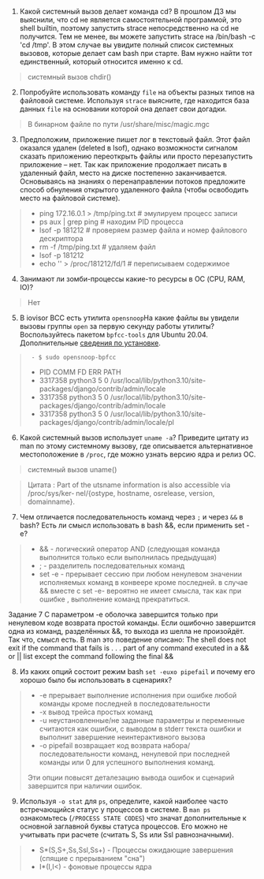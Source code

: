 1.	Какой системный вызов делает команда cd? В прошлом ДЗ мы выяснили, что cd не является самостоятельной программой, это shell builtin, поэтому запустить strace непосредственно на cd не получится. Тем не менее, вы можете запустить strace на /bin/bash -c 'cd /tmp'. В этом случае вы увидите полный список системных вызовов, которые делает сам bash при старте. Вам нужно найти тот единственный, который относится именно к cd.

> системный вызов chdir()

2. Попробуйте использовать команду `file` на объекты разных типов на файловой системе. Используя `strace` выясните, где находится база данных `file` на основании которой она делает свои догадки.

> В бинарном файле по пути /usr/share/misc/magic.mgc

3.  Предположим, приложение пишет лог в текстовый файл. Этот файл оказался удален (deleted в lsof), однако возможности сигналом сказать приложению переоткрыть файлы или просто перезапустить приложение – нет. Так как приложение продолжает писать в удаленный файл, место на диске постепенно заканчивается. Основываясь на знаниях о перенаправлении потоков предложите способ обнуления открытого удаленного файла (чтобы освободить место на файловой системе).

> 
>  - ping 172.16.0.1 > /tmp/ping.txt  # эмулируем процесс записи
>  - ps aux | grep ping   # находим PID процесса
>  - lsof -p 181212  # проверяем размер файла и номер файлового дескриптора
>  - rm -f /tmp/ping.txt  # удаляем файл
>  - lsof -p 181212  
>  - echo '' > /proc/181212/fd/1 # переписываем содержимое 

4. Занимают ли зомби-процессы какие-то ресурсы в ОС (CPU, RAM, IO)?

> Нет 

5. В iovisor BCC есть утилита `opensnoop`На какие файлы вы увидели вызовы группы `open` за первую секунду работы утилиты? Воспользуйтесь пакетом `bpfcc-tools` для Ubuntu 20.04. Дополнительные [сведения по установке](https://github.com/iovisor/bcc/blob/master/INSTALL.md).

>      - $ sudo opensnoop-bpfcc
>   - PID    COMM               FD ERR PATH
>   - 3317358 python3             5   0 /usr/local/lib/python3.10/site-packages/django/contrib/admin/locale
>   - 3317358 python3             5   0 /usr/local/lib/python3.10/site-packages/django/contrib/admin/locale
>   - 3317358 python3             5   0 /usr/local/lib/python3.10/site-packages/django/contrib/admin/locale/pl
    

6.   Какой системный вызов использует  `uname -a`? Приведите цитату из man по этому системному вызову, где описывается альтернативное местоположение в  `/proc`, где можно узнать версию ядра и релиз ОС.

>системный вызов uname()

>Цитата :
>     Part of the utsname information is also accessible  via  /proc/sys/ker‐
>       nel/{ostype, hostname, osrelease, version, domainname}.


7.   Чем отличается последовательность команд через  `;`  и через  `&&`  в bash? Есть ли смысл использовать в bash &&, если применить set -e?

> - && -  логический оператор AND (следующая команда выполнится только если выполнилась предыдущая)
> - ;  - разделитель последовательных команд
> - set -e - прерывает сессию при любом ненулевом значении исполняемых команд в конвеере кроме последней.
> в случае &&  вместе с set -e- вероятно не имеет смысла, так как при ошибке , выполнение команд прекратиться.

Задание 7
С параметром -e оболочка завершится только при ненулевом коде возврата простой команды. Если ошибочно завершится одна из команд, разделённых &&, то выхода из шелла не произойдёт. Так что, смысл есть.
В man это поведение описано:
The shell does not exit if the command that fails is . . . part of any command executed in a && or || list except the command following the final &&

8.   Из каких опций состоит режим bash  `set -euxo pipefail`  и почему его хорошо было бы использовать в сценариях?

> - -e прерывает выполнение исполнения при ошибке любой команды кроме последней в последовательности 
> - -x вывод трейса простых команд 
> - -u неустановленные/не заданные параметры и переменные считаются как ошибки, с выводом в stderr текста ошибки и выполнит завершение неинтерактивного вызова
> - -o pipefail возвращает код возврата набора/последовательности команд, ненулевой при последней команды или 0 для успешного выполнения команд.
> 
> Эти опции повысят деталезацию вывода ошибок
> и сценарий завершится при наличии ошибок.

 9.   Используя  `-o stat`  для  `ps`, определите, какой наиболее часто встречающийся статус у процессов в системе. В  `man ps`  ознакомьтесь (`/PROCESS STATE CODES`) что значат дополнительные к основной заглавной буквы статуса процессов. Его можно не учитывать при расчете (считать S, Ss или Ssl равнозначными).

> - S*(S,S+,Ss,Ssl,Ss+) - Процессы ожидающие завершения (спящие с прерыванием "сна")
> - I*(I,I<) - фоновые процессы ядра
